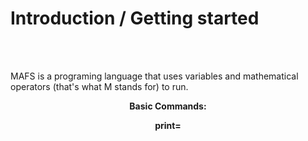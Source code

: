 <p align="center">
  <h1>Introduction / Getting started</h1><br><br>
</p>

MAFS is a programing language that uses variables and mathematical operators (that's what M stands for) to run.


<p align="center">
  <b>Basic Commands:</b>
</p>
<p align="center">
  <b> print= </b>
</p>
